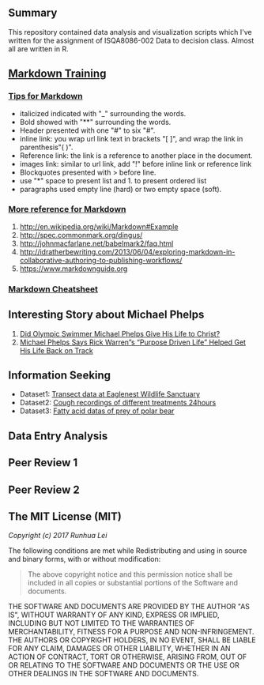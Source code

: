 ## Summary 
This repository contained data analysis and visualization scripts which I've written for the assignment of ISQA8086-002 Data to decision class. Almost all are written in R.

## [**Markdown Training**](https://www.markdowntutorial.com)  
### [Tips for Markdown](https://www.markdowntutorial.com)
* italicized indicated with "_" surrounding the words.
* Bold showed with "**" surrounding the words.
* Header presented with one "#" to six "#". 
* inline link: you wrap url link text in brackets "[ ]", and wrap the link in parenthesis"( )".
* Reference link:  the link is a reference to another place in the document.
* images link: similar to url link, add "!" before inline link or reference link
* Blockquotes presented with > before line.
* use "*" space to present list and 1. to present ordered list
* paragraphs used empty line (hard) or two empty space (soft).
### [More reference for Markdown](https://www.markdowntutorial.com)
1. http://en.wikipedia.org/wiki/Markdown#Example
2. http://spec.commonmark.org/dingus/
3. http://johnmacfarlane.net/babelmark2/faq.html
4. http://idratherbewriting.com/2013/06/04/exploring-markdown-in-collaborative-authoring-to-publishing-workflows/
5. https://www.markdownguide.org
### [Markdown Cheatsheet](https://github.com/adam-p/markdown-here/wiki/Markdown-Cheatsheet)  

## Interesting Story about Michael Phelps
1. [Did Olympic Swimmer Michael Phelps Give His Life to Christ?](http://www.crosswalk.com/blogs/religion-today-blog/did-olympic-swimmer-michael-phelps-give-his-life-to-christ.html)
2. [Michael Phelps Says Rick Warren”s “Purpose Driven Life” Helped Get His Life Back on Track](https://relevantmagazine.com/slices/michael-phelps-says-rick-warrens-purpose-driven-life-helped-get-his-life-back-track)  

## Information Seeking 
* Dataset1: [Transect data at Eaglenest Wildlife Sanctuary](https://github.com/leirhyh/ISQA8086_Assignment/tree/master/Information_Seeking)
* Dataset2: [Cough recordings of different treatments 24hours](https://github.com/leirhyh/ISQA8086_Assignment/tree/master/Information_Seeking)
* Dataset3: [Fatty acid datas of prey of polar bear](https://github.com/leirhyh/ISQA8086_Assignment/tree/master/Information_Seeking)

## Data Entry Analysis  

## Peer Review 1

## Peer Review 2  

## The MIT License (MIT)

_Copyright (c) 2017 Runhua Lei_      

The following conditions are met while Redistributing and using in source and binary forms, with or without modification:
>The above copyright notice and this permission notice shall be included in all copies or substantial portions of the Software and documents.

THE SOFTWARE AND DOCUMENTS ARE PROVIDED BY THE AUTHOR "AS IS", WITHOUT WARRANTY OF ANY KIND, EXPRESS OR IMPLIED, INCLUDING BUT NOT LIMITED TO THE WARRANTIES OF MERCHANTABILITY, FITNESS FOR A PURPOSE AND NON-INFRINGEMENT. THE AUTHORS OR COPYRIGHT HOLDERS, IN NO EVENT, SHALL BE LIABLE FOR ANY CLAIM, DAMAGES OR OTHER LIABILITY, WHETHER IN AN ACTION OF CONTRACT, TORT OR OTHERWISE, ARISING FROM, OUT OF OR RELATING TO THE SOFTWARE AND DOCUMENTS OR THE USE OR OTHER DEALINGS IN THE SOFTWARE AND DOCUMENTS.










